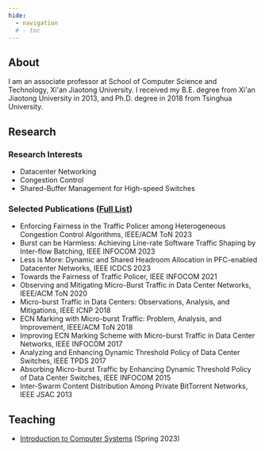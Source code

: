 ```yaml
---
hide:
  - navigation
  # - toc
---
```


## About
I am an associate professor at School of Computer Science and Technology,
Xi'an Jiaotong University.
I received my B.E. degree from Xi'an Jiaotong University in 2013,
and Ph.D. degree in 2018 from Tsinghua University.
<!-- My research interests include data center networking and congestion control. -->

## Research
### Research Interests
- Datacenter Networking
- Congestion Control
- Shared-Buffer Management for High-speed Switches

### Selected Publications ([Full List]())
- Enforcing Fairness in the Traffic Policer among Heterogeneous Congestion Control Algorithms, IEEE/ACM ToN 2023
- Burst can be Harmless: Achieving Line-rate Software Traffic Shaping by Inter-flow Batching, IEEE INFOCOM 2023
- Less is More: Dynamic and Shared Headroom Allocation in PFC-enabled Datacenter Networks, IEEE ICDCS 2023
- Towards the Fairness of Traffic Policer, IEEE INFOCOM 2021
- Observing and Mitigating Micro-Burst Traffic in Data Center Networks, IEEE/ACM ToN 2020
- Micro-burst Traffic in Data Centers: Observations, Analysis, and Mitigations, IEEE ICNP 2018
- ECN Marking with Micro-burst Traffic: Problem, Analysis, and Improvement, IEEE/ACM ToN 2018
- Improving ECN Marking Scheme with Micro-burst Traffic in Data Center Networks, IEEE INFOCOM 2017
- Analyzing and Enhancing Dynamic Threshold Policy of Data Center Switches, IEEE TPDS 2017
- Absorbing Micro-burst Traffic by Enhancing Dynamic Threshold Policy of Data Center Switches, IEEE INFOCOM 2015
- Inter-Swarm Content Distribution Among Private BitTorrent Networks, IEEE JSAC 2013

## Teaching
- [Introduction to Computer Systems](https://ics.dfshan.net) (Spring 2023)
